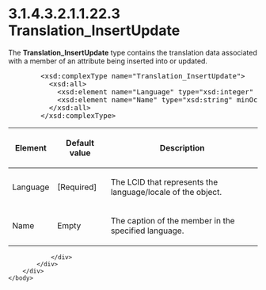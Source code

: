 <html dir="LTR" xmlns:mshelp="http://msdn.microsoft.com/mshelp" xmlns:ddue="http://ddue.schemas.microsoft.com/authoring/2003/5" xmlns:xlink="http://www.w3.org/1999/xlink" xmlns:tool="http://www.microsoft.com/tooltip">
    <head>
        <meta http-equiv="Content-Type" content="text/html; CHARSET=utf-8"></meta>
        <meta name="save" content="history"></meta>
        <title>3.1.4.3.2.1.1.22.3 Translation_InsertUpdate</title>
        <xml>
            <mshelp:toctitle title="3.1.4.3.2.1.1.22.3 Translation_InsertUpdate"></mshelp:toctitle>
            <mshelp:rltitle title="[MS-SSAS]: Translation_InsertUpdate"></mshelp:rltitle>
            <mshelp:keyword index="A" term="05363ad4-7470-413e-9f74-f1769446f9d4"></mshelp:keyword>
            <mshelp:attr name="DCSext.ContentType" value="open specification"></mshelp:attr>
            <mshelp:attr name="AssetID" value="05363ad4-7470-413e-9f74-f1769446f9d4"></mshelp:attr>
            <mshelp:attr name="TopicType" value="kbRef"></mshelp:attr>
            <mshelp:attr name="DCSext.Title" value="[MS-SSAS]: Translation_InsertUpdate" />
        </xml>
    </head>
    <body>
        <div id="header">
            <h1 class="heading">3.1.4.3.2.1.1.22.3 Translation_InsertUpdate</h1>
        </div>
        <div id="mainSection">
            <div id="mainBody">
                <div id="allHistory" class="saveHistory"></div>
                <div id="sectionSection0" class="section" name="collapseableSection">
                    

<p>The <b>Translation_InsertUpdate</b> type contains the
translation data associated with a member of an attribute being inserted into
or updated.</p>

<dl>
<dd>
<div><pre>   &lt;xsd:complexType name=&quot;Translation_InsertUpdate&quot;&gt;
     &lt;xsd:all&gt;
       &lt;xsd:element name=&quot;Language&quot; type=&quot;xsd:integer&quot; /&gt;
       &lt;xsd:element name=&quot;Name&quot; type=&quot;xsd:string&quot; minOccurs=&quot;0&quot; /&gt;
     &lt;/xsd:all&gt;
   &lt;/xsd:complexType&gt;
</pre></div>
</dd></dl>

<table>
 <thead>
  <tr>
   <th>
   <p>Element</p>
   </th>
   <th>
   <p>Default value</p>
   </th>
   <th>
   <p>Description</p>
   </th>
  </tr>
 </thead>
 <tr>
  <td>
  <p>Language</p>
  </td>
  <td>
  <p>[Required]</p>
  </td>
  <td>
  <p>The LCID that represents the language/locale of the
  object.</p>
  </td>
 </tr>
 <tr>
  <td>
  <p>Name</p>
  </td>
  <td>
  <p>Empty</p>
  </td>
  <td>
  <p>The caption of the member in the specified language.</p>
  </td>
 </tr>
</table>

<p> </p>


                </div>
            </div>
        </div>
    </body>
</html>